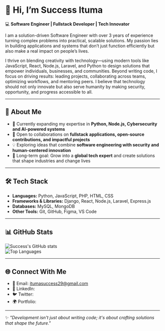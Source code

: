 # 👋 Hi, I’m Success Ituma  

💻 **Software Engineer | Fullstack Developer | Tech Innovator**  

I am a solution-driven Software Engineer with over 3 years of experience turning complex problems into practical, scalable solutions. My passion lies in building applications and systems that don’t just function efficiently but also make a real impact on people’s lives.  

I thrive on blending creativity with technology—using modern tools like JavaScript, React, Node.js, Laravel, and Python to design solutions that empower individuals, businesses, and communities. Beyond writing code, I focus on driving results: leading projects, collaborating across teams, optimizing workflows, and mentoring peers. I believe that technology should not only innovate but also serve humanity by making security, opportunity, and progress accessible to all.  

---

## 🚀 About Me
- 🌱 Currently expanding my expertise in **Python, Node.js, Cybersecurity and AI-powered systems**  
- 👯 Open to collaborations on **fullstack applications, open-source contributions, and impactful projects**  
- 💡 Exploring ideas that combine **software engineering with security and human-centered innovation**  
- 🎯 Long-term goal: Grow into a **global tech expert** and create solutions that shape industries and change lives  

---

## 🛠️ Tech Stack
- **Languages:** Python, JavaScript, PHP, HTML, CSS  
- **Frameworks & Libraries:** Django, React, Node.js, Laravel, Express.js  
- **Databases:** MySQL, MongoDB  
- **Other Tools:** Git, GitHub, Figma, VS Code  

---

## 📊 GitHub Stats
![Success's GitHub stats](https://github-readme-stats.vercel.app/api?Success85=Success85&show_icons=true&theme=tokyonight)  
![Top Languages](https://github-readme-stats.vercel.app/api/top-langs/?Success85=Success85&layout=compact&theme=tokyonight)

---

## 🌐 Connect With Me
- 📧 Email: itumasuccess29@gmail.com  
- 🔗 LinkedIn:  
- 🐦 Twitter: 
- 🌍 Portfolio: 
---

✨ *"Development isn't just about writing code; it's about crafting solutions that shape the future."*  

<!-->

